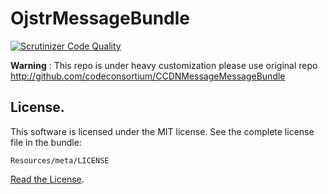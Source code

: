 OjstrMessageBundle
=================================

[![Scrutinizer Code Quality](https://scrutinizer-ci.com/g/hasantayyar/OjstrMessageBundle/badges/quality-score.png?b=master)](https://scrutinizer-ci.com/g/hasantayyar/OjstrMessageBundle/?branch=master)

**Warning** : This repo is under heavy customization please use original repo 
 http://github.com/codeconsortium/CCDNMessageMessageBundle

## License.

This software is licensed under the MIT license. See the complete license file in the bundle:

	Resources/meta/LICENSE

[Read the License](http://github.com/codeconsortium/CCDNMessageMessageBundle/blob/master/Resources/meta/LICENSE).
